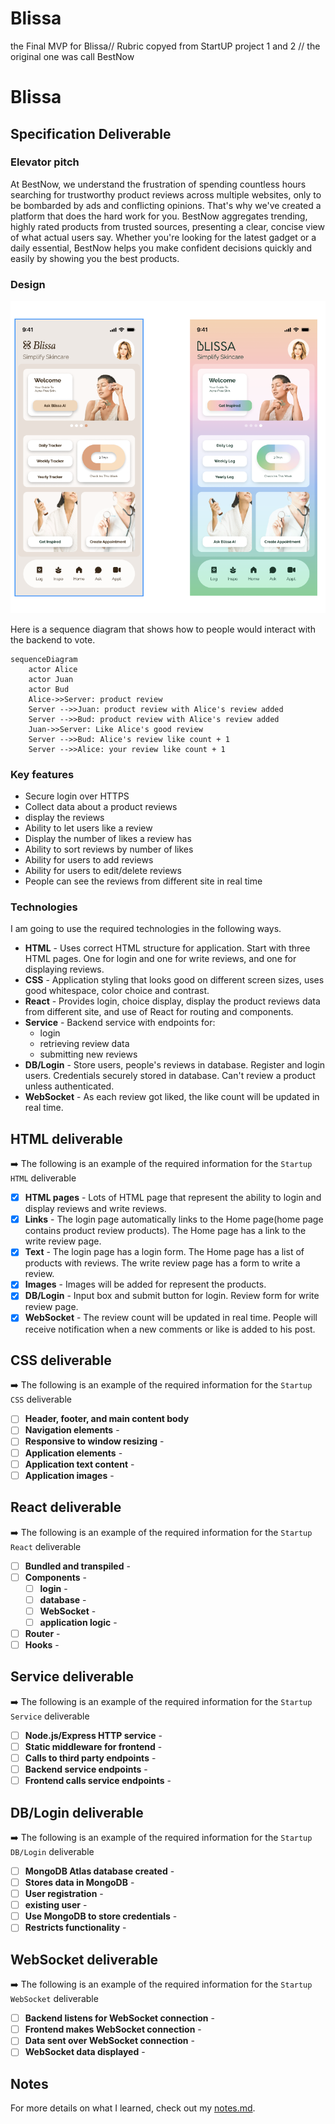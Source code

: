 # Blissa

the Final MVP for Blissa//
Rubric copyed from StartUP project 1 and 2 // the original one was call BestNow

# Blissa

## Specification Deliverable

### Elevator pitch

At BestNow, we understand the frustration of spending countless hours searching for trustworthy product reviews across multiple websites, only to be bombarded by ads and conflicting opinions. That's why we've created a platform that does the hard work for you. BestNow aggregates trending, highly rated products from trusted sources, presenting a clear, concise view of what actual users say. Whether you're looking for the latest gadget or a daily essential, BestNow helps you make confident decisions quickly and easily by showing you the best products.

### Design

![Mock](figma-Prototype/FigmaDesign.png)

Here is a sequence diagram that shows how to people would interact with the backend to vote.

```mermaid
sequenceDiagram
    actor Alice
    actor Juan
    actor Bud
    Alice->>Server: product review
    Server -->>Juan: product review with Alice's review added
    Server -->>Bud: product review with Alice's review added
    Juan->>Server: Like Alice's good review
    Server -->>Bud: Alice's review like count + 1
    Server -->>Alice: your review like count + 1
```

### Key features

- Secure login over HTTPS
- Collect data about a product reviews
- display the reviews
- Ability to let users like a review
- Display the number of likes a review has
- Ability to sort reviews by number of likes
- Ability for users to add reviews
- Ability for users to edit/delete reviews
- People can see the reviews from different site in real time

### Technologies

I am going to use the required technologies in the following ways.

- **HTML** - Uses correct HTML structure for application. Start with three HTML pages. One for login and one for write reviews, and one for displaying reviews.
- **CSS** - Application styling that looks good on different screen sizes, uses good whitespace, color choice and contrast.
- **React** - Provides login, choice display, display the product reviews data from different site, and use of React for routing and components.
- **Service** - Backend service with endpoints for:
  - login
  - retrieving review data
  - submitting new reviews
- **DB/Login** - Store users, people's reviews in database. Register and login users. Credentials securely stored in database. Can't review a product unless authenticated.
- **WebSocket** - As each review got liked, the like count will be updated in real time.

## HTML deliverable

➡️ The following is an example of the required information for the `Startup HTML` deliverable

- [x] **HTML pages** - Lots of HTML page that represent the ability to login and display reviews and write reviews.
- [x] **Links** - The login page automatically links to the Home page(home page contains product review products). The Home page has a link to the write review page.
- [x] **Text** - The login page has a login form. The Home page has a list of products with reviews. The write review page has a form to write a review.
- [x] **Images** - Images will be added for represent the products.
- [x] **DB/Login** - Input box and submit button for login. Review form for write review page.
- [x] **WebSocket** - The review count will be updated in real time. People will receive notification when a new comments or like is added to his post.

## CSS deliverable

➡️ The following is an example of the required information for the `Startup CSS` deliverable

- [ ] **Header, footer, and main content body**
- [ ] **Navigation elements** -
- [ ] **Responsive to window resizing** -
- [ ] **Application elements** -
- [ ] **Application text content** -
- [ ] **Application images** -

## React deliverable

➡️ The following is an example of the required information for the `Startup React` deliverable

- [ ] **Bundled and transpiled** -
- [ ] **Components** -
  - [ ] **login** -
  - [ ] **database** -
  - [ ] **WebSocket** -
  - [ ] **application logic** -
- [ ] **Router** -
- [ ] **Hooks** -

## Service deliverable

➡️ The following is an example of the required information for the `Startup Service` deliverable

- [ ] **Node.js/Express HTTP service** -
- [ ] **Static middleware for frontend** -
- [ ] **Calls to third party endpoints** -
- [ ] **Backend service endpoints** -
- [ ] **Frontend calls service endpoints** -

## DB/Login deliverable

➡️ The following is an example of the required information for the `Startup DB/Login` deliverable

- [ ] **MongoDB Atlas database created** -
- [ ] **Stores data in MongoDB** -
- [ ] **User registration** -
- [ ] **existing user** -
- [ ] **Use MongoDB to store credentials** -
- [ ] **Restricts functionality** -

## WebSocket deliverable

➡️ The following is an example of the required information for the `Startup WebSocket` deliverable

- [ ] **Backend listens for WebSocket connection** -
- [ ] **Frontend makes WebSocket connection** -
- [ ] **Data sent over WebSocket connection** -
- [ ] **WebSocket data displayed** -

## Notes

For more details on what I learned, check out my [notes.md](./notes.md).
